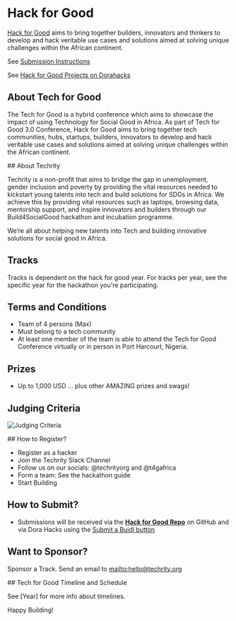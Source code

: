 # Hack for Good

[Hack for Good](https://t4g.techrity.org/) aims to bring together builders, innovators and thinkers to develop and hack veritable use cases and solutions aimed at solving unique challenges within the African continent.

See [Submission Instructions](/Tracks/README.md)

See [Hack for Good Projects on Dorahacks](https://dorahacks.io/org/techrityorg)


## About Tech for Good

The Tech for Good is a hybrid conference which aims to showcase the impact of using Technology for Social Good in Africa. As part of Tech for Good 3.0 Conference, Hack for Good aims to bring together tech communities, hubs, startups, builders, innovators to develop and hack veritable use cases and solutions aimed at solving unique challenges within the African continent.

## About Techrity

Techrity is a non-profit that aims to bridge the gap in unemployment, gender inclusion and poverty by providing the vital resources needed to kickstart young talents  into tech and build solutions for SDGs in Africa. We achieve this by providing vital resources such as laptops, browsing data, mentorship support, and inspire innovators and builders through our Build4SocialGood hackathon and incubation programme.

We’re all about helping new talents into Tech and building innovative solutions for social good in Africa.

## Tracks

Tracks is dependent on the hack for good year. For tracks per year, see the specific year for the hackathon you're participating.

## Terms and Conditions

* Team of 4 persons (Max)
* Must belong to a tech community
* At least one member of the team is able to attend the Tech for Good Conference virtually or in person in Port Harcourt, Nigeria.

## Prizes
* Up to 1,000 USD 
... plus other AMAZING prizes and swags!

## Judging Criteria

![Judging Criteria](./images/Judging_info.png)


## How to Register?

* Register as a hacker
* Join the Techrity Slack Channel
* Follow us on our socials: @techrityorg and @t4gafrica
* Form a team: See the hackathon guide 
* Start Building


## How to Submit?

* Submissions will be received via the **[Hack for Good Repo](https://github.com/techrityorg/hack-for-good)** on GitHub
and via Dora Hacks using the [Submit a Buidl button](https://dorahacks.io/org/techrityorg)


## Want to Sponsor?

Sponsor a Track. Send an email to [mailto:hello@techrity.org](mailto:hello@techrity.org)

## Tech for Good Timeline and Schedule

See [Year] for more info about timelines.

Happy Building!
